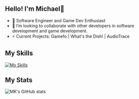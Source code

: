 ## Hello! I'm Michael👋 

- 🌱 Software Engineer and Game Dev Enthusiast
- 👯 I’m looking to collaborate with other developers in software development and game development.
- ⚡ Current Projects: Gamefo | What's the Dish! | AudioTrace

## My Skills
[![My Skills](https://skillicons.dev/icons?i=aws,gcp,fastapi,py,postgres,cs,cpp,ts,unreal,discord,bots,docker,django,dotnet,git,html,css,linux,mongodb,nextjs,nodejs,postman,tailwind,&perline=12)]()
## My Stats
![MK's GitHub stats](https://github-readme-stats.vercel.app/api?username=MK732&show=answered,prs_merged,prs,&show_icons=true&theme=tokyonight)
</br>



